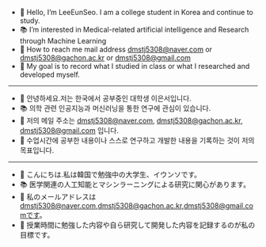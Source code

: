 - 👋 Hello, I’m LeeEunSeo. I am a college student in Korea and continue to study.
- 📚 I’m interested in Medical-related artificial intelligence and Research through Machine Learning
- 📧 How to reach me mail address dmstj5308@naver.com or dmstj5308@gachon.ac.kr or dmstj5308@gmail.com   
- 🦄 My goal is to record what I studied in class or what I researched and developed myself.  
---------------------------------------------------------------------------------------------------------  
- 👋 안녕하세요.저는 한국에서 공부중인 대학생 이은서입니다.
- 📚 의학 관련 인공지능과 머신러닝을 통한 연구에 관심이 있습니다.
- 📧 저의 메일 주소는 dmstj5308@naver.com, dmstj5308@gachon.ac.kr, dmstj5308@gmail.com 입니다.  
- 🦄 수업시간에 공부한 내용이나 스스로 연구하고 개발한 내용을 기록하는 것이 저의 목표입니다.
--------------------------------------------------------------------------------------------------------- 
- 👋 こんにちは.私は韓国で勉強中の大学生、イウンソです。
- 📚 医学関連の人工知能とマシンラーニングによる研究に関心があります。
- 📧 私のメールアドレスは dmstj5308@naver.com,dmstj5308@gachon.ac.kr,dmstj5308@gmail.comです。  
- 🦄 授業時間に勉強した内容や自ら研究して開発した内容を記録するのが私の目標です。

<!---
LeeEunSeo/LeeEunSeo is a ✨ special ✨ repository because its `README.md` (this file) appears on your GitHub profile.
You can click the Preview link to take a look at your changes.
--->
